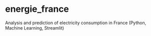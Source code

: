 # energie_france
Analysis and prediction of electricity consumption in France (Python, Machine Learning, Streamlit)
